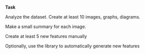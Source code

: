 **Task**

Analyze the dataset. Create at least 10 images, graphs, diagrams.

Make a small summary for each image.

Create at least 5 new features manually

Optionally, use the library to automatically generate new features